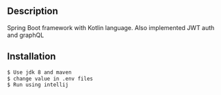 ## Description

Spring Boot framework with Kotlin language. Also implemented JWT auth and graphQL

## Installation

```bash
$ Use jdk 8 and maven
$ change value in .env files
$ Run using intellij
```


